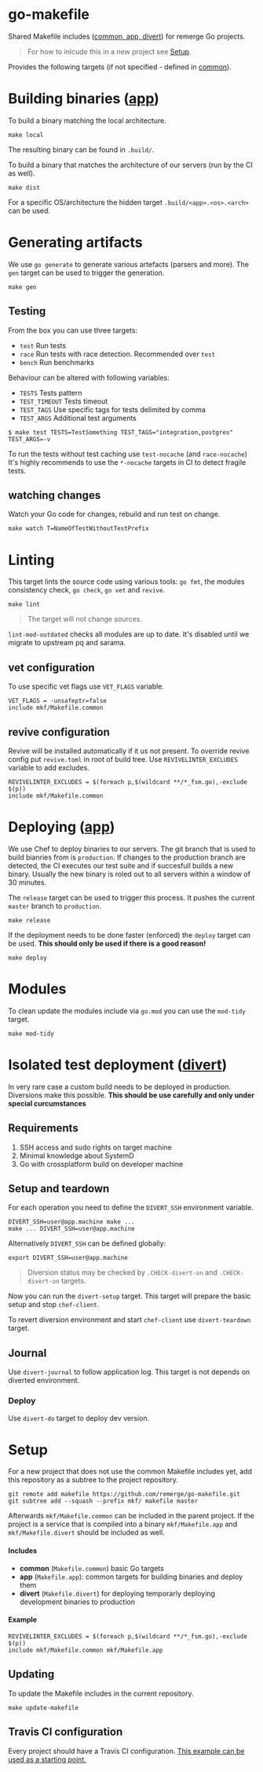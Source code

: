 # go-makefile

Shared Makefile includes ([common, app, divert](#includes)) for remerge Go projects.

> For how to inlcude this in a new project see [Setup](#setup).

Provides the following targets (if not specified - defined in [common](#includes)).

# Building binaries ([app](#includes))

To build a binary matching the local architecture.

```
make local
```

The resulting binary can be found in `.build/`.


To build a binary that matches the architecture of our servers (run by the CI as well).


```
make dist
```

For a specific OS/architecture the hidden target `.build/<app>.<os>.<arch>` can be used.


# Generating artifacts

We use `go generate` to generate various artefacts (parsers and more). The `gen` target can be used to trigger the generation.

    make gen


## Testing

From the box you can use three targets:

- `test` Run tests
- `race` Run tests with race detection. Recommended over `test`
- `bench` Run benchmarks

Behaviour can be altered with following variables:

- `TESTS` Tests pattern
- `TEST_TIMEOUT` Tests timeout
- `TEST_TAGS` Use specific tags for tests delimited by comma
- `TEST_ARGS` Additional test arguments

```
$ make test TESTS=TestSomething TEST_TAGS="integration,postgres" TEST_ARGS=-v
```

To run the tests without test caching use `test-nocache` (and `race-nocache`)
It's highly recommends to use the `*-nocache` targets in CI to detect fragile tests.


## watching changes

Watch your Go code for changes, rebuild and run test on change.

    make watch T=NameOfTestWithoutTestPrefix


# Linting

This target lints the source code using various tools: `go fmt`, the modules consistency check, `go check`, `go vet` and `revive`.

    make lint

> The target will not change sources.

`lint-mod-outdated` checks all modules are up to date. It's disabled until 
we migrate to upstream pq and sarama.


## vet configuration

To use specific vet flags use `VET_FLAGS` variable.

```
VET_FLAGS = -unsafeptr=false
include mkf/Makefile.common
``` 

## revive configuration

Revive will be installed automatically if it us not present. To 
override revive config put `revive.toml` in root of build tree. 
Use `REVIVELINTER_EXCLUDES` variable to add excludes.

```
REVIVELINTER_EXCLUDES = $(foreach p,$(wildcard **/*_fsm.go),-exclude $(p))
include mkf/Makefile.common
```

# Deploying ([app](#includes))

We use Chef to deploy binaries to our servers. The git branch that is used to build bianries from is `production`.
If changes to the production branch are detected, the CI executes our test suite and if succesfull builds a new binary.
Usually the new binary is roled out to all servers within a window of 30 minutes.

The `release` target can be used to trigger this process. It pushes the current `master` branch to `production`.

    make release

If the deployment needs to be done faster (enforced) the `deploy` target can be used. **This should only be used if there is a good reason!**

    make deploy


# Modules

To clean update the modules include via `go.mod` you can use the `mod-tidy` target.

    make mod-tidy



# Isolated test deployment ([divert](#includes))

In very rare case a custom build needs to be deployed in production. Diversions make this possible. 
**This should be use carefully and only under special curcumstances**

## Requirements

1. SSH access and sudo rights on target machine
1. Minimal knowledge about SystemD
1. Go with crossplatform build on developer machine

## Setup and teardown

For each operation you need to define the `DIVERT_SSH` environment variable.

```shell
DIVERT_SSH=user@app.machine make ...
make ... DIVERT_SSH=user@app.machine
```

Alternatively `DIVERT_SSH` can be defined globally:

```shell
export DIVERT_SSH=user@app.machine
```

> Diversion status may be checked by `.CHECK-divert-on` and
  `.CHECK-divert-on` targets.

Now you can run the `divert-setup` target. This target will prepare the basic setup and
stop `chef-client`.

To revert diversion environment and start `chef-client` use `divert-teardown` target.

## Journal

Use `divert-journal` to follow application log. This target is not depends on
diverted environment.

### Deploy

Use `divert-do` target to deploy dev version.

# Setup

For a new project that does not use the common Makefile includes yet, add this repository as a subtree to the project repository.

```
git remote add makefile https://github.com/remerge/go-makefile.git
git subtree add --squash --prefix mkf/ makefile master
```

Afterwards `mkf/Makefile.common` can be included in the parent project. If the project is a service that is compiled into a binary `mkf/Makefile.app` and `mkf/Makefile.divert` should be included as well.

#### Includes

* **common** (`Makefile.common`) basic Go targets 
* **app** (`Makefile.app`): common targets for building binaries and deploy them
* **divert** (`Makefile.divert`) for deploying temporarly deploying development binaries to production

#### Example

    REVIVELINTER_EXCLUDES = $(foreach p,$(wildcard **/*_fsm.go),-exclude $(p))
    include mkf/Makefile.common mkf/Makefile.app


## Updating

To update the Makefile includes in the current repository.

    make update-makefile


## Travis CI configuration

Every project should have a Travis CI configuration. [This example can be used as a starting point.](https://github.com/remerge/go-makefile/blob/master/travis.yaml)
